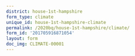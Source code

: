 ```yaml
---
district: house-1st-hampshire
form_type: climate
unique_id: house-1st-hampshire-climate
permalink: /2020bq/house-1st-hampshire/climate/
form_id: '201705916871054'
layout: form
doc_img: CLIMATE-00001
---
```


